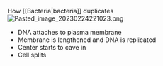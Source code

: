 How [[Bacteria|bacteria]] duplicates
![Pasted_image_20230224221023.png](pasted_image_20230224221023.png)

* DNA attaches to plasma membrane
* Membrane is lengthened and DNA is replicated
* Center starts to cave in
* Cell splits
